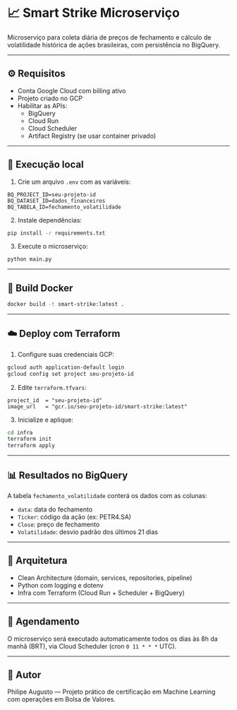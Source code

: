 # 📈 Smart Strike Microserviço

Microserviço para coleta diária de preços de fechamento e cálculo de volatilidade histórica de ações brasileiras, com persistência no BigQuery.

---

## ⚙️ Requisitos

- Conta Google Cloud com billing ativo
- Projeto criado no GCP
- Habilitar as APIs:
  - BigQuery
  - Cloud Run
  - Cloud Scheduler
  - Artifact Registry (se usar container privado)

---

## 🐍 Execução local

1. Crie um arquivo `.env` com as variáveis:

```env
BQ_PROJECT_ID=seu-projeto-id
BQ_DATASET_ID=dados_financeiros
BQ_TABELA_ID=fechamento_volatilidade
```

2. Instale dependências:

```bash
pip install -r requirements.txt
```

3. Execute o microserviço:

```bash
python main.py
```

---

## 🐳 Build Docker

```bash
docker build -t smart-strike:latest .
```

---

## ☁️ Deploy com Terraform

1. Configure suas credenciais GCP:
```bash
gcloud auth application-default login
gcloud config set project seu-projeto-id
```

2. Edite `terraform.tfvars`:
```hcl
project_id  = "seu-projeto-id"
image_url   = "gcr.io/seu-projeto-id/smart-strike:latest"
```

3. Inicialize e aplique:
```bash
cd infra
terraform init
terraform apply
```

---

## 📊 Resultados no BigQuery

A tabela `fechamento_volatilidade` conterá os dados com as colunas:
- `data`: data do fechamento
- `Ticker`: código da ação (ex: PETR4.SA)
- `Close`: preço de fechamento
- `Volatilidade`: desvio padrão dos últimos 21 dias

---

## 🧱 Arquitetura

- Clean Architecture (domain, services, repositories, pipeline)
- Python com logging e dotenv
- Infra com Terraform (Cloud Run + Scheduler + BigQuery)

---

## 📅 Agendamento

O microserviço será executado automaticamente todos os dias às 8h da manhã (BRT), via Cloud Scheduler (cron `0 11 * * *` UTC).

---

## 🧠 Autor
Philipe Augusto — Projeto prático de certificação em Machine Learning com operações em Bolsa de Valores.
